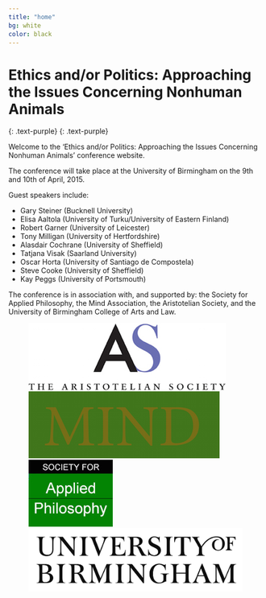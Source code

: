 ```yaml
---
title: "home"
bg: white
color: black
---
```


# Ethics and/or Politics: Approaching the Issues Concerning Nonhuman Animals

{: .text-purple}
{: .text-purple}

Welcome to the ‘Ethics and/or Politics: Approaching the Issues Concerning Nonhuman Animals’ conference website.

The conference will take place at the University of Birmingham on the 9th and 10th of April, 2015.

Guest speakers include:

* Gary Steiner (Bucknell University)
* Elisa Aaltola (University of Turku/University of Eastern Finland)
* Robert Garner (University of Leicester)
* Tony Milligan (University of Hertfordshire)
* Alasdair Cochrane (University of Sheffield)
* Tatjana Visak (Saarland University)
* Oscar Horta (University of Santiago de Compostela)
* Steve Cooke (University of Sheffield)
* Kay Peggs (University of Portsmouth)

The conference is in association with, and supported by: the Society for Applied Philosophy, the Mind Association, the Aristotelian Society, and the University of Birmingham College of Arts and Law.

<figure class="third">
	<img src="/img/AS-logo.jpg">
	<img src="/img/Mind_LOGO.png">
	<img src="/img/SAP.jpg">
	<img src="/img/W_Marque_Black-1.png">
</figure>